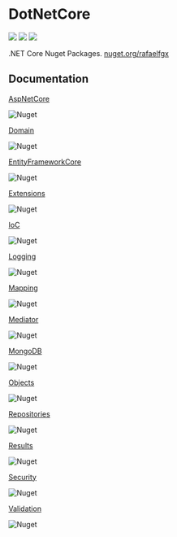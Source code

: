 # DotNetCore

![](https://dev.azure.com/rafaelfgx/DotNetCore/_apis/build/status/DotNetCore)
![](https://app.codacy.com/project/badge/Grade/27fe1adda4cb4e51aa015862691867a5)
![](https://img.shields.io/github/repo-size/rafaelfgx/DotNetCore?label=Size)

.NET Core Nuget Packages. [nuget.org/rafaelfgx](https://www.nuget.org/profiles/rafaelfgx)

## Documentation

[AspNetCore](https://github.com/rafaelfgx/DotNetCore/tree/master/source/AspNetCore)

![Nuget](https://img.shields.io/nuget/dt/DotNetCore.AspNetCore)

[Domain](https://github.com/rafaelfgx/DotNetCore/tree/master/source/Domain)

![Nuget](https://img.shields.io/nuget/dt/DotNetCore.Domain)

[EntityFrameworkCore](https://github.com/rafaelfgx/DotNetCore/tree/master/source/EntityFrameworkCore)

![Nuget](https://img.shields.io/nuget/dt/DotNetCore.EntityFrameworkCore)

[Extensions](https://github.com/rafaelfgx/DotNetCore/tree/master/source/Extensions)

![Nuget](https://img.shields.io/nuget/dt/DotNetCore.Extensions)

[IoC](https://github.com/rafaelfgx/DotNetCore/tree/master/source/IoC)

![Nuget](https://img.shields.io/nuget/dt/DotNetCore.IoC)

[Logging](https://github.com/rafaelfgx/DotNetCore/tree/master/source/Logging)

![Nuget](https://img.shields.io/nuget/dt/DotNetCore.Logging)

[Mapping](https://github.com/rafaelfgx/DotNetCore/tree/master/source/Mapping)

![Nuget](https://img.shields.io/nuget/dt/DotNetCore.Mapping)

[Mediator](https://github.com/rafaelfgx/DotNetCore/tree/master/source/Mediator)

![Nuget](https://img.shields.io/nuget/dt/DotNetCore.Mediator)

[MongoDB](https://github.com/rafaelfgx/DotNetCore/tree/master/source/MongoDB)

![Nuget](https://img.shields.io/nuget/dt/DotNetCore.MongoDB)

[Objects](https://github.com/rafaelfgx/DotNetCore/tree/master/source/Objects)

![Nuget](https://img.shields.io/nuget/dt/DotNetCore.Objects)

[Repositories](https://github.com/rafaelfgx/DotNetCore/tree/master/source/Repositories)

![Nuget](https://img.shields.io/nuget/dt/DotNetCore.Repositories)

[Results](https://github.com/rafaelfgx/DotNetCore/tree/master/source/Results)

![Nuget](https://img.shields.io/nuget/dt/DotNetCore.Results)

[Security](https://github.com/rafaelfgx/DotNetCore/tree/master/source/Security)

![Nuget](https://img.shields.io/nuget/dt/DotNetCore.Security)

[Validation](https://github.com/rafaelfgx/DotNetCore/tree/master/source/Validation)

![Nuget](https://img.shields.io/nuget/dt/DotNetCore.Validation)
